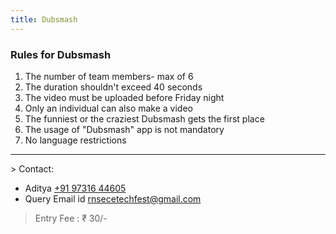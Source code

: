 ```yaml
---
title: Dubsmash
---
```



### Rules for Dubsmash

1. The number of team members- max of 6 
2. The duration shouldn't exceed 40 seconds
3. The video must be uploaded before Friday night
4. Only an individual can also make a video
5. The funniest or the craziest Dubsmash gets the first place
6. The usage of "Dubsmash" app is not mandatory
7. No language restrictions



<hr>
> Contact:
  
* Aditya  <a href="tel:+919731644605">+91 97316 44605</a>
* Query Email id   <a href="mailto:{{ site.email }}">rnsecetechfest@gmail.com</a>

> Entry Fee : ₹ 30/-







<style>
.button {
  display: flex;
  overflow: hidden;

  margin: 10px;
  padding: 12px 12px;

  cursor: pointer;
  user-select: none;
  transition: all 60ms ease-in-out;
  text-align: center;
  white-space: nowrap;
  text-decoration: none !important;
  text-transform: none;
  text-transform: capitalize;

  color: #fff;
  border: 0 none;
  border-radius: 4px;

  font-size: 14px;
  font-weight: 500;
  line-height: 1.3;

  -webkit-appearance: none;
  -moz-appearance:    none;
  appearance:         none;
 
  justify-content: center;
  align-items: center;
  flex: 0 0 160px;

  &:hover {
    transition: all 60ms ease;

    opacity: .85;
  }
  
  &:active {
    transition: all 60ms ease;
    opacity: .75;
  }
  
  &:focus {
    outline: 1px dotted #959595;
    outline-offset: -4px;
  }
}


.button.-regular {
  color: #202129;
  background-color: #edeeee;
  
  &:hover {
    color: #202129;
    background-color: #e1e2e2;
    opacity: 1;
  }
  
  &:active {
    background-color: #d5d6d6;
    opacity: 1;
  }
}
</style>


